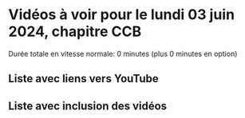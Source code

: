 
# Vidéos à voir pour le lundi 03 juin 2024, chapitre CCB

Durée totale en vitesse normale: 0 minutes (plus 0 minutes en option)

## Liste avec liens vers YouTube


## Liste avec inclusion des vidéos

